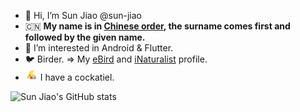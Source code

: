 - 👋 Hi, I’m Sun Jiao @sun-jiao 
- 🇨🇳 **My name is in [Chinese order], the surname comes first and followed by the given name.**
- 👀 I’m interested in Android & Flutter.
- 🐦 Birder. => My [eBird] and [iNaturalist] profile.
- <img src="https://raw.githubusercontent.com/sun-jiao/sun-jiao/main/cockatiel-head.svg" width="20" height="20" /> I have a cockatiel.

![Sun Jiao's GitHub stats](https://github-readme-stats.vercel.app/api?username=sun-jiao&bg_color=30,e96443,904e95&title_color=fff&text_color=fff)

<!---
sun-jiao/sun-jiao is a ✨ special ✨ repository because its `README.md` (this file) appears on your GitHub profile.
You can click the Preview link to take a look at your changes.
--->

[Chinese order]: https://en.wikipedia.org/wiki/Chinese_name#Family_names:~:text=Modern%20Chinese%20names%20consist%20of%20a%20monosymbolic%20(single%2Dsymbol)%20surname%20(x%C3%ACngsh%C3%AC%3B%20%E5%A7%93%E6%B0%8F)%2C%20which%20comes%20first%2C%20followed%20by%20a%20given%20name%20(m%C3%ADng%3B%20%E5%90%8D)
[eBird]: https://ebird.org/profile/MjAyNjgyMg/CN
[iNaturalist]: https://www.inaturalist.org/people/5859521
